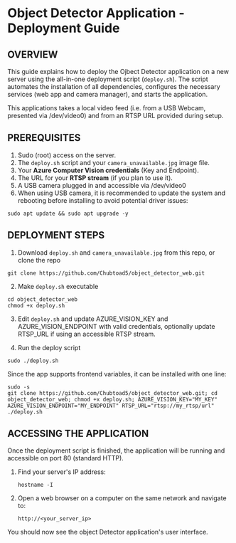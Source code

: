 
# Object Detector Application - Deployment Guide


## OVERVIEW

This guide explains how to deploy the Ojbect Detector application on a new server using the all-in-one deployment script (`deploy.sh`). The script automates the installation of all dependencies, configures the necessary services (web app and camera manager), and starts the application.

This applications takes a local video feed (i.e. from a USB Webcam, presented via /dev/video0) and from an RTSP URL provided during setup.

## PREREQUISITES

1. Sudo (root) access on the server.
2. The `deploy.sh` script and your `camera_unavailable.jpg` image file.
3. Your **Azure Computer Vision credentials** (Key and Endpoint).
4. The URL for your **RTSP stream** (if you plan to use it).
5. A USB camera plugged in and accessible via /dev/video0
6. When using USB camera, it is recommended to update the system and rebooting before installing to avoid potential driver issues:

```
sudo apt update && sudo apt upgrade -y
```

## DEPLOYMENT STEPS

1. Download `deploy.sh` and `camera_unavailable.jpg` from this repo, or clone the repo
```
git clone https://github.com/Chubtoad5/object_detector_web.git
```
2. Make `deploy.sh` executable
```
cd object_detector_web
chmod +x deploy.sh
```
3. Edit `deploy.sh` and update AZURE_VISION_KEY and AZURE_VISION_ENDPOINT with valid credentials, optionally update RTSP_URL if using an accessible RTSP stream.

4. Run the deploy script
```
sudo ./deploy.sh
```

Since the app supports frontend variables, it can be installed with one line:
```
sudo -s
git clone https://github.com/Chubtoad5/object_detector_web.git; cd object_detector_web; chmod +x deploy.sh; AZURE_VISION_KEY="MY_KEY" AZURE_VISION_ENDPOINT="MY_ENDPOINT" RTSP_URL="rtsp://my_rtsp/url" ./deploy.sh
```


## ACCESSING THE APPLICATION

Once the deployment script is finished, the application will be running and accessible on port 80 (standard HTTP).

1.  Find your server's IP address:
    ```
    hostname -I
    ```

2.  Open a web browser on a computer on the same network and navigate to:
    ```
    http://<your_server_ip>
    ```

You should now see the object Detector application's user interface.
